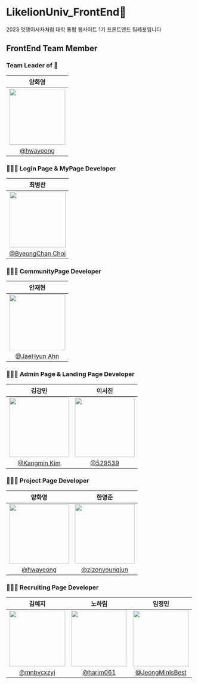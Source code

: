 # LikelionUniv_FrontEnd🦁

2023 멋쟁이사자처럼 대학 통합 웹사이트 1기 프론트앤드 팀레포입니다

## FrontEnd Team Member

### Team Leader of 🦁

|                                      양화영                                       |
| :-------------------------------------------------------------------------------: |
| <img width="150px" src="https://avatars.githubusercontent.com/u/110398814?v=4" /> |
|                    [@hwayeong](https://github.com/sanchaehwa)                     |

### 🧑🏻‍💻 Login Page & MyPage Developer

|                                      최병찬                                      |
| :------------------------------------------------------------------------------: |
| <img width="150px" src="https://avatars.githubusercontent.com/u/77400298?v=4" /> |
|                [@ByeongChan Choi](https://github.com/chan-byeong)                |

### 🧑🏻‍💻 CommunityPage Developer

|                                      안재현                                      |
| :------------------------------------------------------------------------------: |
| <img width="150px" src="https://avatars.githubusercontent.com/u/97944429?v=4" /> |
|                 [@JaeHyun Ahn](https://github.com/JaeHyunGround)                 |

### 🧑🏻‍💻 Admin Page & Landing Page Developer

|                                      김강민                                      |                                      이서진                                       |
| :------------------------------------------------------------------------------: | :-------------------------------------------------------------------------------: |
| <img width="160px" src="https://avatars.githubusercontent.com/u/93486282?v=4" /> | <img width="160px" src="https://avatars.githubusercontent.com/u/102040717?v=4" /> |
|                    [@Kangmin Kim](https://github.com/WithKKM)                    |                       [@529539](https://github.com/529539)                        |

### 🧑🏻‍💻 Project Page Developer

|                                      양화영                                       |                                      한영준                                      |
| :-------------------------------------------------------------------------------: | :------------------------------------------------------------------------------: |
| <img width="160px" src="https://avatars.githubusercontent.com/u/110398814?v=4" /> | <img width="160px" src="https://avatars.githubusercontent.com/u/86956991?v=4" /> |
|                    [@hwayeong](https://github.com/sanchaehwa)                     |                [@zizonyoungjun](https://github.com/zizonyoungjun)                |

### 🧑🏻‍💻 Recruiting Page Developer

| 김예지 |   노하림                                                                       | 임정민                                                                      |
|:---------------------------------------------------------------------------------:|:---------------------------------------------------------------------------------:|:---------------------------------------------------------------------------------:|
| <img width="150px" src="https://avatars.githubusercontent.com/u/101444425?v=4" />| <img width="150px" src="https://avatars.githubusercontent.com/u/90364684?v=4" />| <img width="150px" src="https://avatars.githubusercontent.com/u/105098123?v=4" />|
|  [@mnbvcxzyj](https://github.com/mnbvcxzyj)    |  [@harim061](https://github.com/harim061)    | [@JeongMinIsBest](https://github.com/JeongMinIsBest)   |


